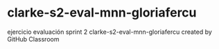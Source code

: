 # clarke-s2-eval-mnn-gloriafercu
ejercicio evaluación sprint 2
clarke-s2-eval-mnn-gloriafercu created by GitHub Classroom
